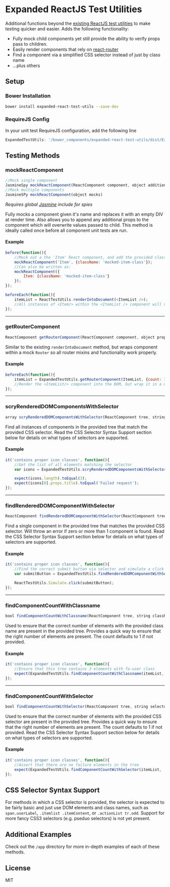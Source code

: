 # Expanded ReactJS Test Utilities

Additional functions beyond the [existing ReactJS test utilities](http://facebook.github.io/react/docs/test-utils.html) to make testing quicker and easier. Adds the following functionality:

+ Fully mock child components yet still provide the ability to verify props pass to children.
+ Easily render components that rely on [react-router](https://github.com/rackt/react-router)
+ Find a component via a simplified CSS selector instead of just by class name
+ ...plus others

## Setup

### Bower Installation

```bash
bower install expanded-react-test-utils --save-dev
```

### RequireJS Config
In your unit test RequireJS configuration, add the following line

```javascript
ExpandedTestUtils: '/bower_components/expanded-react-test-utils/dist/ExpandedTestUtils.min'
```

## Testing Methods

### mockReactComponent
```javascript
//Mock single component
JasmineSpy mockReactComponent(ReactComponent component, object additionalProps)
//Mock multiple components
JasmineSPy mockReactComponent(object mocks)
```

*Requires global [Jasmine](http://jasmine.github.io/) include for spies*

Fully mocks a component given it's name and replaces it with an empty DIV at render time. Also allows you to append any additional props to the component which will overwrite values passed to child. This method is ideally called once before all component unit tests are run.

#### Example
```javascript
before(function(){
    //Mock out a the 'Item' React component, and add the provided className to all found instances
    mockReactComponent('Item', {className: 'mocked-item-class'});
    //Can also be written as:
    mockReactComponent({
        Item: {className: 'mocked-item-class'}
    });
});

beforeEach(function(){
    itemList = ReactTestUtils.renderIntoDocument(<ItemList />);
    //All instances of <Item/> within the <ItemList /> component will now be replaced by empty <div> elements, but will continue to keep the same props 
});
```
***

### getRouterComponent
```javascript
ReactComponent getRouterComponent(ReactComponent component, object props, string path)
```

Similar to the existing `renderIntoDocument` method, but wraps component within a mock `Router` so all router mixins and functionality work properly.

#### Example
```javascript
beforeEach(function(){
    itemList = ExpandedTestUtils.getRouterComponent(ItemList, {count: 3}, 'results');
    //Render the <ItemList/> component into the DOM, but wrap it in a mocked router. The path provided will be the route to be matched
});
```

***

### scryRenderedDOMComponentsWithSelector
``` javascript
array scryRenderedDOMComponentsWithSelector(ReactComponent tree, string selector)
```

Find all instances of components in the provided tree that match the provided CSS selector. Read the CSS Selector Syntax Support section below for details on what types of selectors are supported.

#### Example
```javascript
it('contains proper icon classes', function(){
    //Get the list of all elements matching the selector
    var icons = ExpandedTestUtils.scryRenderedDOMComponentsWithSelector(itemList, 'span.user-item .fa-error');

    expect(icons.length).toEqual(3);
    expect(icons[0].props.title).toEqual('Failed request');
});
```

***

### findRenderedDOMComponentWithSelector
```javascript
ReactComponent findRenderedDOMComponentWithSelector(ReactComponent tree, string selector)
```

Find a single component in the provided tree that matches the provided CSS selector. Will throw an error if zero or more than 1 component is found. Read the CSS Selector Syntax Support section below for details on what types of selectors are supported.

#### Example
```javascript
it('contains proper icon classes', function(){
    //Find the correct submit button via selector and simulate a click event
    var submitButton = ExpandedTestUtils.findRenderedDOMComponentWithSelector(itemList, '.submit-section button');

    ReactTestUtils.Simulate.click(submitButton);
});
```

***

### findComponentCountWithClassname
```javascript
bool findComponentCountWithClassname(ReactComponent tree, string className, int count=1)
```

Used to ensure that the correct number of elements with the provided class name are present in the provided tree. Provides a quick way to ensure that the right number of elements are present. The count defaults to 1 if not provided.

#### Example
```javascript
it('contains proper icon classes', function(){
    //Ensure that this tree contains 3 elements with fa-user class
    expect(ExpandedTestUtils.findComponentCountWithClassname(itemList, 'fa-user', 3)).toEqual(true);
});
```

***

### findComponentCountWithSelector
```javascript
bool findComponentCountWithSelector(ReactComponent tree, string selector, int count=1)
```

Used to ensure that the correct number of elements with the provided CSS selector are present in the provided tree. Provides a quick way to ensure that the right number of elements are present. The count defaults to 1 if not provided. Read the CSS Selector Syntax Support section below for details on what types of selectors are supported.

#### Example
```javascript
it('contains proper icon classes', function(){
    //Assert that there are no failure elements in the tree
    expect(ExpandedTestUtils.findComponentCountWithSelector(itemList, '.item-list span.failure', 0)).toEqual(true);
});
```

## CSS Selector Syntax Support

For methods in which a CSS selector is provided, the selector is expected to be fairly basic and just use DOM elements and class names, such as `span.userLabel`, `.itemlist .itemContent`, or `.actionList tr.odd`. Support for more fancy CSS3 selectors (e.g. pseduo selectors) is not yet present.

## Additional Examples

Check out the `/app` directory for more in-depth examples of each of these methods.

## License

MIT
